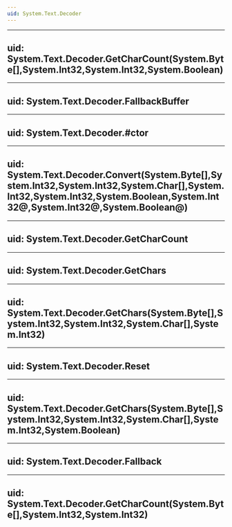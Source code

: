 ```yaml
---
uid: System.Text.Decoder
---
```


---
uid: System.Text.Decoder.GetCharCount(System.Byte[],System.Int32,System.Int32,System.Boolean)
---

---
uid: System.Text.Decoder.FallbackBuffer
---

---
uid: System.Text.Decoder.#ctor
---

---
uid: System.Text.Decoder.Convert(System.Byte[],System.Int32,System.Int32,System.Char[],System.Int32,System.Int32,System.Boolean,System.Int32@,System.Int32@,System.Boolean@)
---

---
uid: System.Text.Decoder.GetCharCount
---

---
uid: System.Text.Decoder.GetChars
---

---
uid: System.Text.Decoder.GetChars(System.Byte[],System.Int32,System.Int32,System.Char[],System.Int32)
---

---
uid: System.Text.Decoder.Reset
---

---
uid: System.Text.Decoder.GetChars(System.Byte[],System.Int32,System.Int32,System.Char[],System.Int32,System.Boolean)
---

---
uid: System.Text.Decoder.Fallback
---

---
uid: System.Text.Decoder.GetCharCount(System.Byte[],System.Int32,System.Int32)
---
